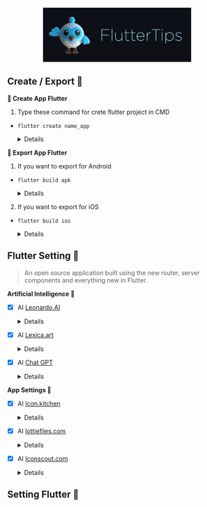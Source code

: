 <!-- logo IMG -->
<p align="center">
    <img width="340" src="github/dash.gif" alt="Vite logo">
  </a>
</p>

<!-- - --- --- --- Create -- --- --- ---  -->
## Create / Export 💙
**🐥 Create App Flutter**
1. Type these command for crete flutter project in CMD 

- `flutter create name_app`
  <details>

    >- `flutter create name_app`
    >- `flutter create --platforms ios,android name_app`

    > **Warning**
    > Use FVM only you installed .

    >- `fvm flutter create name_app`
    >- `fvm flutter create --platforms ios,android name_app`
  </details>

<!-- - --- --- --- Export -- --- --- ---  -->
**🐲 Export App Flutter**

1. If you want to export for Android

- `flutter build apk`
  <details>

    > **Warning**
    > Use for KEY in Android .

    ```
         storePassword=<password_de_clave>
         keyPassword=<password_de_alias>
         keyAlias=<name_de_alias>
         storeFile=<name_de_clave>.keystore
    ```
    >- `flutter build apk --release`
    >- `flutter build apk --target-platform android-arm,android-arm64`
  </details>


2. If you want to export for iOS

- `flutter build ios`
  <details>

    > **Warning**
    > Use foe KEY in iOS .
    >- `open ios/Runner.xcworkspace`
  </details>

<!-- logo IMG -->
## Flutter Setting  🌱

>An open source application built using the new router, server components and everything new in Flutter.

**Artificial Intelligence 🦄** 
<!-- -- --- -- -- -- logo IMG -- --- -- --- --->
- [x] AI [Leonardo.AI](asdasd)

  <details>

    > **Warning**
    > Use FVM only you installed .

    >- `fvm flutter create name_app`
    >- `fvm flutter create --platforms ios,android name_app`
  </details>

<!-- -- --- -- -- -- logo IMG -- --- -- --- --->
- [x] AI [Lexica.art](asdasd)

  <details>

    > **Warning**
    > Use FVM only you installed .

    >- `fvm flutter create name_app`
    >- `fvm flutter create --platforms ios,android name_app`
  </details>

<!-- -- --- -- -- -- logo IMG -- --- -- --- --->
- [x] AI [Chat GPT](asdasd)

  <details>

    > **Warning**
    > Use FVM only you installed .

    >- `fvm flutter create name_app`
    >- `fvm flutter create --platforms ios,android name_app`
  </details>

**App Settings 🦄** 
<!-- -- --- -- -- -- logo IMG -- --- -- --- --->
- [x] AI [Icon.kitchen](https://icon.kitchen/)

  <details>

    > **Warning**
    > Use FVM only you installed .

    >- `fvm flutter create name_app`
    >- `fvm flutter create --platforms ios,android name_app`
  </details>

<!-- -- --- -- -- -- logo IMG -- --- -- --- --->
- [x] AI [lottiefiles.com](asdasd)

  <details>

    > **Warning**
    > Use FVM only you installed .

    >- `fvm flutter create name_app`
    >- `fvm flutter create --platforms ios,android name_app`
  </details>

<!-- -- --- -- -- -- logo IMG -- --- -- --- --->
- [x] AI [Iconscout.com](asdasd)

  <details>

    > **Warning**
    > Use FVM only you installed .

    >- `fvm flutter create name_app`
    >- `fvm flutter create --platforms ios,android name_app`
  </details>


## Setting Flutter 🌱
<!-- we use your livery -->
<!-- we use your livery -->
<!-- we use your livery -->